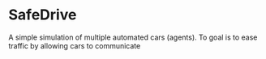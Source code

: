 # SafeDrive
A simple simulation of multiple automated cars (agents). To goal is to ease traffic by allowing cars to communicate
